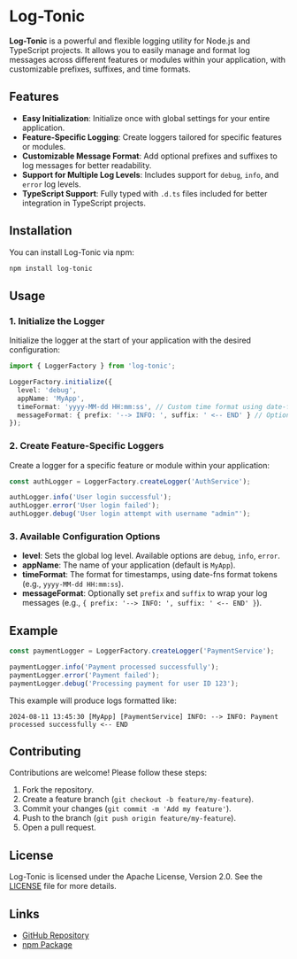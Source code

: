 
# Log-Tonic

**Log-Tonic** is a powerful and flexible logging utility for Node.js and TypeScript projects. It allows you to easily manage and format log messages across different features or modules within your application, with customizable prefixes, suffixes, and time formats.

## Features

- **Easy Initialization**: Initialize once with global settings for your entire application.
- **Feature-Specific Logging**: Create loggers tailored for specific features or modules.
- **Customizable Message Format**: Add optional prefixes and suffixes to log messages for better readability.
- **Support for Multiple Log Levels**: Includes support for `debug`, `info`, and `error` log levels.
- **TypeScript Support**: Fully typed with `.d.ts` files included for better integration in TypeScript projects.

## Installation

You can install Log-Tonic via npm:

```bash
npm install log-tonic
```

## Usage

### 1. Initialize the Logger

Initialize the logger at the start of your application with the desired configuration:

```typescript
import { LoggerFactory } from 'log-tonic';

LoggerFactory.initialize({
  level: 'debug',
  appName: 'MyApp',
  timeFormat: 'yyyy-MM-dd HH:mm:ss', // Custom time format using date-fns
  messageFormat: { prefix: '--> INFO: ', suffix: ' <-- END' } // Optional custom prefix and suffix
});
```

### 2. Create Feature-Specific Loggers

Create a logger for a specific feature or module within your application:

```typescript
const authLogger = LoggerFactory.createLogger('AuthService');

authLogger.info('User login successful');
authLogger.error('User login failed');
authLogger.debug('User login attempt with username "admin"');
```

### 3. Available Configuration Options

- **level**: Sets the global log level. Available options are `debug`, `info`, `error`.
- **appName**: The name of your application (default is `MyApp`).
- **timeFormat**: The format for timestamps, using date-fns format tokens (e.g., `yyyy-MM-dd HH:mm:ss`).
- **messageFormat**: Optionally set `prefix` and `suffix` to wrap your log messages (e.g., `{ prefix: '--> INFO: ', suffix: ' <-- END' }`).

## Example

```typescript
const paymentLogger = LoggerFactory.createLogger('PaymentService');

paymentLogger.info('Payment processed successfully');
paymentLogger.error('Payment failed');
paymentLogger.debug('Processing payment for user ID 123');
```

This example will produce logs formatted like:

```
2024-08-11 13:45:30 [MyApp] [PaymentService] INFO: --> INFO: Payment processed successfully <-- END
```

## Contributing

Contributions are welcome! Please follow these steps:

1. Fork the repository.
2. Create a feature branch (`git checkout -b feature/my-feature`).
3. Commit your changes (`git commit -m 'Add my feature'`).
4. Push to the branch (`git push origin feature/my-feature`).
5. Open a pull request.

## License

Log-Tonic is licensed under the Apache License, Version 2.0. See the [LICENSE](LICENSE) file for more details.

## Links

- [GitHub Repository](https://github.com/sitharaj88/log-tonic)
- [npm Package](https://www.npmjs.com/package/log-tonic)
